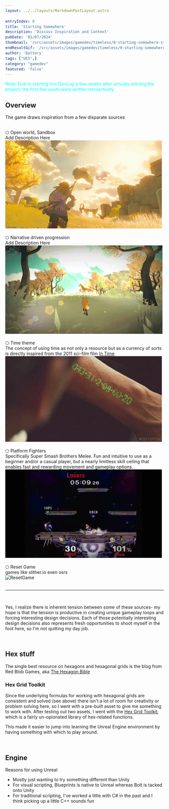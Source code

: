 ```yaml
---
layout: ../../layouts/MarkdownPostLayout.astro

entryIndex: 0
title: 'Starting Somewhere'
description: 'Discuss Inspiration and Context'
pubDate: '01/07/2024'
thumbnail: '/src/assets/images/gamedev/timeless/0-starting-somewhere-static/TimelessLogo.png'
endResultGif: '/src/assets/images/gamedev/timeless/0-starting-somewhere-static/zelda-breath-of-the-wild.gif'
author: 'Battery'
tags: ["UE5",]
category: "gamedev"
featured: 'false'
---
```



<span style="color: cyan"> Note: Due to starting this DevLog a few weeks after actually starting the project, the first few posts were written retroactively </span>

## Overview


The game draws inspiration from a few disparate sources

<br>
⬡ Open world, Sandbox

<div>
    <div>
        Add Description Here
    </div>
    <div>
        <img src="/src/assets/images/gamedev/timeless/0-starting-somewhere-static/zelda-breath-of-the-wild.gif" alt="BreathOfTheWild-OpenAdventureGif"> 
    </div>
</div>

<br>
⬡ Narrative driven progression
<div class="">
    <div>
        Add Description Here
    </div>
    <div>
        <img src="/src/assets/images/gamedev/timeless/0-starting-somewhere-static/firsttree.webp" alt="TheFirstTree"> 
    </div>
</div>
<!-- - Survival stuff -->

<br>
⬡ Time theme
<div class="">
    <div>
        The concept of using time as not only a resource but as a currency of sorts is directly inspired from the 2011 sci-film film <a href="https://en.wikipedia.org/wiki/In_Time" target="_blank"> In Time </a>
    </div>
    <div>
        <img src="/src/assets/images/gamedev/timeless/0-starting-somewhere-static/intime-arm-timer.gif" alt="InTimeArmTimer"> 
    </div>
</div>

<br>
⬡ Platform Fighters 
<div class="">
    <div class="">
        Specifically Super Smash Brothers Melee.
        Fun and intuitive to use as a beginner and/or a casual player, but a nearly limitless skill ceiling that enables fast and rewarding movement and gameplay options.
    </div>
    <div>
        <img src="/src/assets/images/gamedev/timeless/0-starting-somewhere-static/melee-fox-oscar.gif" alt="MeleeMovement"> 
    </div>
</div>

<br>
⬡ Reset Game
<div class="">
    <div class="">
        games like slither.io
        even osrs
    </div>
    <div>
        <img src="/src/assets/images/gamedev/timeless/0-starting-somewhere-static/" alt="ResetGame" /> 
    </div>
</div>



<br>

*** 

<br>

Yes, I realize there is inherent tension between some of these sources- my hope is that the tension is productive in creating unique gameplay loops and forcing interesting design decisions. Each of those potentially interesting design decisions also represents fresh opportunities to shoot myself in the foot here, so I'm not quitting my day job.



<br>

## Hex stuff
The single best resource on hexagons and hexagonal grids is the blog from Red Blob Games, aka [The Hexagon Bible](https://www.redblobgames.com/grids/hexagons/)

### Hex Grid Toolkit 
Since the underlying formulas for working with hexagonal grids are consistent and solved (see above) there isn't a lot of room for creativity or problem solving here, so I went with a pre-built asset to give me something to work with. After testing out two assets, I went with the [Hex Grid Toolkit](https://docs.google.com/document/d/1vsdGHcBz8xxV_BukaKuX3oRfeKAMaYkkOwvTUjwyikM/edit), which is a fairly un-opionated library of hex-related functions. 

This made it easier to jump into learning the Unreal Engine environment by having something with which to play around.

<br>

## Engine

Reasons for using Unreal
- Mostly just wanting to try something different than Unity
- For visual scripting, Blueprints is native to Unreal whereas Bolt is tacked onto Unity
- For traditional scripting, I've worked a little with C# in the past and I think picking up a little C++ sounds fun

<br>